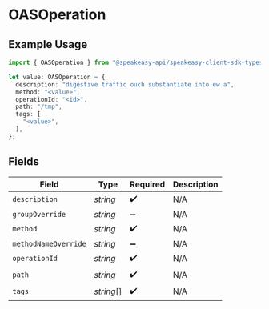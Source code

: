 # OASOperation

## Example Usage

```typescript
import { OASOperation } from "@speakeasy-api/speakeasy-client-sdk-typescript/sdk/models/shared";

let value: OASOperation = {
  description: "digestive traffic ouch substantiate into ew a",
  method: "<value>",
  operationId: "<id>",
  path: "/tmp",
  tags: [
    "<value>",
  ],
};
```

## Fields

| Field                | Type                 | Required             | Description          |
| -------------------- | -------------------- | -------------------- | -------------------- |
| `description`        | *string*             | :heavy_check_mark:   | N/A                  |
| `groupOverride`      | *string*             | :heavy_minus_sign:   | N/A                  |
| `method`             | *string*             | :heavy_check_mark:   | N/A                  |
| `methodNameOverride` | *string*             | :heavy_minus_sign:   | N/A                  |
| `operationId`        | *string*             | :heavy_check_mark:   | N/A                  |
| `path`               | *string*             | :heavy_check_mark:   | N/A                  |
| `tags`               | *string*[]           | :heavy_check_mark:   | N/A                  |